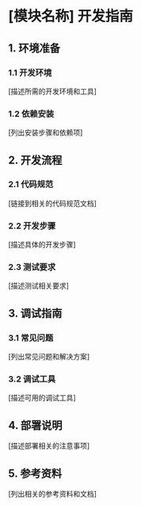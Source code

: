 # [模块名称] 开发指南

## 1. 环境准备
### 1.1 开发环境
[描述所需的开发环境和工具]

### 1.2 依赖安装
[列出安装步骤和依赖项]

## 2. 开发流程
### 2.1 代码规范
[链接到相关的代码规范文档]

### 2.2 开发步骤
[描述具体的开发步骤]

### 2.3 测试要求
[描述测试相关要求]

## 3. 调试指南
### 3.1 常见问题
[列出常见问题和解决方案]

### 3.2 调试工具
[描述可用的调试工具]

## 4. 部署说明
[描述部署相关的注意事项]

## 5. 参考资料
[列出相关的参考资料和文档] 